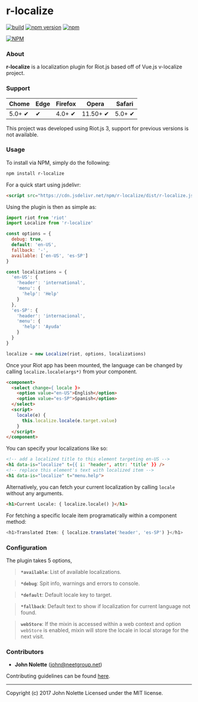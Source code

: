 # **r-localize**

[![build](https://travis-ci.org/neetjn/r-localize.svg?branch=master)](https://travis-ci.org/neetjn/r-localize/)
[![npm version](https://badge.fury.io/js/r-localize.svg)](https://badge.fury.io/js/r-localize)
[![npm](https://img.shields.io/npm/dm/r-localize.svg)](https://www.npmjs.com/package/r-localize)

[![NPM](https://nodei.co/npm/r-localize.png)](https://nodei.co/npm/r-localize/)

### About

**r-localize** is a localization plugin for Riot.js based off of Vue.js v-localize project.

### Support

| Chome  | Edge | Firefox | Opera    | Safari |
|--------|------|---------|----------|--------|
| 5.0+ ✔ |  ✔   | 4.0+ ✔  | 11.50+ ✔ | 5.0+ ✔ |

This project was developed using Riot.js 3, support for previous versions is not available.

### Usage

To install via NPM, simply do the following:
```sh
npm install r-localize
```
For a quick start using jsdelivr:
```html
<script src="https://cdn.jsdelivr.net/npm/r-localize/dist/r-localize.js"></script>
```
Using the plugin is then as simple as:

```js
import riot from 'riot'
import Localize from 'r-localize'

const options = {
  debug: true,
  default: 'en-US',
  fallback: '-',  
  available: ['en-US', 'es-SP']
}

const localizations = {
  'en-US': {
    'header': 'international',
    'menu': {
      'help': 'Help'
    }
  },
  'es-SP': {
    'header': 'internacional',
    'menu': {
      'help': 'Ayuda'
    }
  }
}

localize = new Localize(riot, options, localizations)
```

Once your Riot app has been mounted, the language can be changed by calling `localize.locale(args*)` from your component.

```html
<component>
  <select change={ locale }>
    <option value="en-US">English</option>
    <option value="es-SP">Spanish</option>
  </select>
  <script>
    locale(e) {
      this.localize.locale(e.target.value)
    }
  </script>
</component>
```

You can specify your localizations like so:

```html
<!-- add a localized title to this element targeting en-US -->
<h1 data-is="localize" t={{ i: 'header', attr: 'title' }} />
<!-- replace this element's text with localized item -->
<h1 data-is="localize" t="menu.help">
```

Alternatively, you can fetch your current localization by calling `locale` without any arguments.

```html
<h1>Current Locale: { localize.locale() }</h1>
```

For fetching a specific locale item programatically within a component method:

```js
<h1>Translated Item: { localize.translate('header', 'es-SP') }</h1>
```

### Configuration

The plugin takes 5 options,

> **`*available`**: List of available localizations.

> **`*debug`**: Spit info, warnings and errors to console.

> **`*default`**: Default locale key to target.

> **`*fallback`**: Default text to show if localization for current language not found.

> **`webStore`**: If the mixin is accessed within a web context and option `webStore` is enabled, mixin will store the locale in local storage for the next visit.

### Contributors

* **John Nolette** (john@neetgroup.net)

Contributing guidelines can be found [here](https://github.com/neetjn/r-localize/blob/master/CONTRIBUTING.md).

---

Copyright (c) 2017 John Nolette Licensed under the MIT license.
